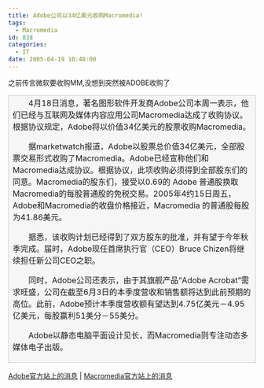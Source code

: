 ```yaml
---
title: Adobe公司以34亿美元收购Macromedia!
tags:
  - Macromedia
id: 838
categories:
  - IT
date: 2005-04-19 10:48:00
---
```


之前传言微软要收购MM,没想到突然被ADOBE收购了

<TABLE style="WIDTH: 100%" cellSpacing=1 cellPadding=5><TBODY><TR><TD style="BORDER-RIGHT: #cccccc 1px solid; BORDER-TOP: #cccccc 1px solid; BORDER-LEFT: #cccccc 1px solid; BORDER-BOTTOM: #cccccc 1px solid; BACKGROUND-COLOR: #f6f6f6" width="100%">
　　4月18日消息，著名图形软件开发商Adobe公司本周一表示，他们已经与互联网及媒体内容应用公司Macromedia达成了收购协议。根据协议规定，Adobe将以价值34亿美元的股票收购Macromedia。 

　　据marketwatch报道，Adobe以股票总价值34亿美元，全部股票交易形式收购了Macromedia。Adobe已经宣称他们和Macromedia达成协议。根据协议，此项收购必须得到全部股东们的同意。Macromedia的股东们，接受以0.69的 Adobe 普通股换取Macromedia的每股普通股的免税交易。2005年4约15日周五，Adobe和Macromedia的收盘价格接近，Macromedia 的普通股每股为41.86美元。

　　据悉，该收购计划已经得到了双方股东的批准，并有望于今年秋季完成。届时，Adobe现任首席执行官（CEO）Bruce Chizen将继续担任新公司CEO之职。 

　　同时，Adobe公司还表示，由于其旗舰产品“Adobe Acrobat”需求旺盛，公司在截至6月3日的本季度营收和销售额将达到此前预期的高位。此前，Adobe预计本季度营收额有望达到4.75亿美元－4.95亿美元，每股赢利51美分－55美分。

　　Adobe以静态电脑平面设计见长，而Macromedia则专注动态多媒体电子出版。
</TD></TR></TBODY></TABLE>

[Adobe官方站上的消息](http://www.adobe.com/aboutadobe/invrelations/adobeandmacromedia.html) | [Macromedia官方站上的消息](http://www.macromedia.com/macromedia/proom/pr/2005/adobe_macromedia.html)